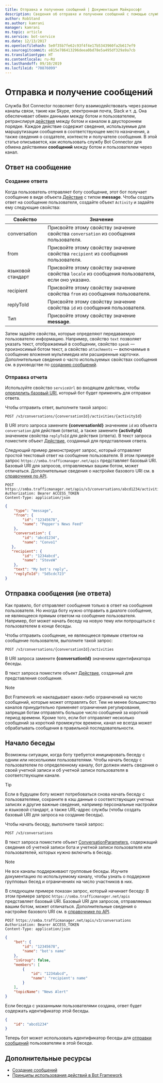 ```yaml
---
title: Отправка и получение сообщений | Документация Майкрософт
description: Сведения об отправке и получении сообщений с помощью службы Bot Connector.
author: RobStand
ms.author: kamrani
manager: kamrani
ms.topic: article
ms.service: bot-service
ms.date: 12/13/2017
ms.openlocfilehash: 5e0f35b7fe62c93f4f4e17b5343960fa2b617ef9
ms.sourcegitcommit: e815e786413296deea0bd78e5a495df329a9a7cb
ms.translationtype: HT
ms.contentlocale: ru-RU
ms.lasthandoff: 09/10/2019
ms.locfileid: "70876099"
---
```

# <a name="send-and-receive-messages"></a>Отправка и получение сообщений

Служба Bot Connector позволяет боту взаимодействовать через разные каналы связи, такие как Skype, электронная почта, Slack и т. д. Она обеспечивает обмен данными между ботом и пользователем, ретранслируя [действия](https://aka.ms/botSpecs-activitySchema) между ботом и каналом в двустороннем порядке. Каждое действие содержит сведения, используемые для маршрутизации сообщения в соответствующее место назначения, а также сведения о создателе, контексте и получателе сообщения. В этой статье описывается, как использовать службу Bot Connector для обмена действиями **сообщений** между ботом и пользователем через канал. 

## <a id="create-reply"></a> Ответ на сообщение

### <a name="create-a-reply"></a>Создание ответа 

Когда пользователь отправляет боту сообщение, этот бот получает сообщение в виде объекта [Действие][] с типом **message**. Чтобы создать ответ на сообщение пользователя, создайте объект `Activity` и задайте ему следующие свойства:

| Свойство | Значение |
|----|----|
| conversation | Присвойте этому свойству значение свойства `conversation` из сообщения пользователя. |
| from | Присвойте этому свойству значение свойства `recipient` из сообщения пользователя. |
| языковой стандарт | Присвойте этому свойству значение свойства `locale` из сообщения пользователя, если оно указано. |
| recipient | Присвойте этому свойству значение свойства `from` из сообщения пользователя. |
| replyToId | Присвойте этому свойству значение свойства `id` из сообщения пользователя. |
| Тип | Присвойте этому свойству значение **message**. |

Затем задайте свойства, которые определяют передаваемую пользователю информацию. Например, свойство `text` позволяет указать текст, отображаемый в сообщении, свойство `speak` — произносимый ботом текст, а свойство `attachments` — включаемые в сообщение вложения мультимедиа или расширенные карточки. Дополнительные сведения о часто используемых свойствах сообщения см. в руководстве по [созданию сообщений](bot-framework-rest-connector-create-messages.md).

### <a name="send-the-reply"></a>Отправка отчета

Используйте свойство `serviceUrl` во входящем действии, чтобы [определить базовый URI](bot-framework-rest-connector-api-reference.md#base-uri), который бот будет применять для отправки ответа. 

Чтобы отправить ответ, выполните такой запрос: 

```http
POST /v3/conversations/{conversationId}/activities/{activityId}
```

В URI этого запроса замените **{conversationId}** значением `id` из объекта `conversation` для действия (ответа), а также замените **{activityId}** значением свойства `replyToId` для действия (ответа). В текст запроса поместите объект [Действие][], созданный для представления ответа.

Следующий пример демонстрирует запрос, который отправляет простой текстовый ответ на сообщение пользователя. В этом примере запрос `https://smba.trafficmanager.net/apis` представляет базовый URI. Базовый URI для запросов, отправляемых вашим ботом, может отличаться. Дополнительные сведения о настройке базового URI см. в [справочнике по API](bot-framework-rest-connector-api-reference.md#base-uri).

```http
POST https://smba.trafficmanager.net/apis/v3/conversations/abcd1234/activities/5d5cdc723 
Authorization: Bearer ACCESS_TOKEN 
Content-Type: application/json 
```

```json
{
    "type": "message",
    "from": {
        "id": "12345678",
        "name": "Pepper's News Feed"
    },
    "conversation": {
        "id": "abcd1234",
        "name": "Convo1"
   },
   "recipient": {
        "id": "1234abcd",
        "name": "SteveW"
    },
    "text": "My bot's reply",
    "replyToId": "5d5cdc723"
}
```

## <a id="send-message"></a> Отправка сообщения (не ответа)

Как правило, бот отправляет сообщения только в ответ на сообщения пользователя. Но иногда боту нужно отправить в диалоге сообщение, не являющееся прямым ответом на сообщение пользователя. Например, бот может начать беседу на новую тему или попрощаться с пользователем в конце беседы. 

Чтобы отправить сообщение, не являющееся прямым ответом на сообщение пользователя, выполните такой запрос: 

```http
POST /v3/conversations/{conversationId}/activities
```

В URI запроса замените **{conversationId}** значением идентификатора беседы. 
    
В текст запроса поместите объект [Действие][], созданный для представления сообщения.

> [!NOTE]
> Bot Framework не накладывает каких-либо ограничений на число сообщений, которые может отправлять бот. Тем не менее большинство каналов принудительно применяет ограничения регулирования, запрещая ботам отправлять большое число сообщений за короткий период времени. Кроме того, если бот отправляет несколько сообщений за короткий промежуток времени, канал не всегда может обрабатывать сообщения в правильной последовательности.

## <a name="start-a-conversation"></a>Начало беседы

Возможны ситуации, когда боту требуется инициировать беседу с одним или несколькими пользователями. Чтобы начать беседу с пользователем по определенному каналу, бот должен иметь сведения о своей учетной записи и об учетной записи пользователя в соответствующем канале. 

> [!TIP]
> Если в будущем боту может потребоваться снова начать беседу с пользователями, сохраните в кэш данные о соответствующих учетных записях и другие важные сведения, например персональные настройки и языковой стандарт, а также URL-адрес службы (чтобы создать базовый URI для запроса на создание беседы). 

Чтобы начать беседу, выполните такой запрос: 

```http
POST /v3/conversations
```

В текст запроса поместите объект [ConversationParameters][], содержащий сведения об учетной записи бота и учетной записи пользователя или пользователей, которых нужно включить в беседу.

> [!NOTE]
> Не все каналы поддерживают групповые беседы. Изучите документацию по используемому каналу, чтобы узнать о поддержке групповых бесед и ограничениях на число участников в них.

В следующем примере показан запрос, который начинает беседу: В этом примере запрос `https://smba.trafficmanager.net/apis` представляет базовый URI. Базовый URI для запросов, отправляемых вашим ботом, может отличаться. Дополнительные сведения о настройке базового URI см. в [справочнике по API](bot-framework-rest-connector-api-reference.md#base-uri).

```http
POST https://smba.trafficmanager.net/apis/v3/conversations 
Authorization: Bearer ACCESS_TOKEN
Content-Type: application/json
```

```json
{
    "bot": {
        "id": "12345678",
        "name": "bot's name"
    },
    "isGroup": false,
    "members": [
        {
            "id": "1234abcd",
            "name": "recipient's name"
        }
    ],
    "topicName": "News Alert"
}
```

Если беседа с указанными пользователями создана, ответ будет содержать идентификатор этой беседы. 

```json
{
    "id": "abcd1234"
}
```

Теперь бот может использовать идентификатор беседы для [отправки сообщений](#send-message) пользователям в этой беседе.

## <a name="additional-resources"></a>Дополнительные ресурсы

- [Создание сообщений](bot-framework-rest-connector-create-messages.md)
- [Принципы использования действий в Bot Framework](https://aka.ms/botSpecs-activitySchema)

[Действие]: bot-framework-rest-connector-api-reference.md#activity-object
[ConversationParameters]: bot-framework-rest-connector-api-reference.md#conversationparameters-object
